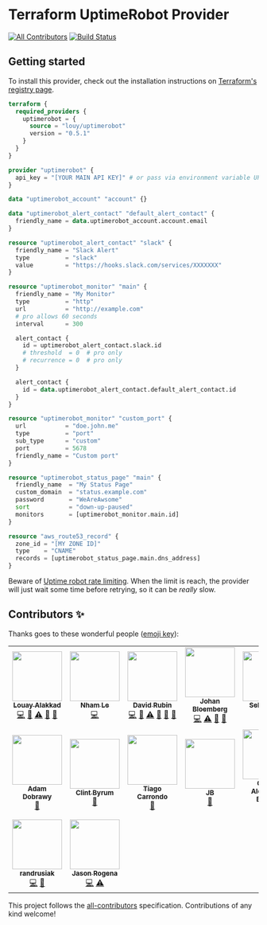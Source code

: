 # Terraform UptimeRobot Provider

[![All Contributors](https://img.shields.io/badge/all_contributors-14-orange.svg?style=flat-square)](#contributors-)
[![Build Status](https://github.com/louy/terraform-provider-uptimerobot/workflows/test/badge.svg)](https://github.com/louy/terraform-provider-uptimerobot/actions?query=branch%3Amaster+workflow%3Atest)

## Getting started

To install this provider, check out the installation instructions on [Terraform's registry page](https://registry.terraform.io/providers/louy/uptimerobot/latest).

```tf
terraform {
  required_providers {
    uptimerobot = {
      source = "louy/uptimerobot"
      version = "0.5.1"
    }
  }
}

provider "uptimerobot" {
  api_key = "[YOUR MAIN API KEY]" # or pass via environment variable UPTIMEROBOT_API_KEY
}

data "uptimerobot_account" "account" {}

data "uptimerobot_alert_contact" "default_alert_contact" {
  friendly_name = data.uptimerobot_account.account.email
}

resource "uptimerobot_alert_contact" "slack" {
  friendly_name = "Slack Alert"
  type          = "slack"
  value         = "https://hooks.slack.com/services/XXXXXXX"
}

resource "uptimerobot_monitor" "main" {
  friendly_name = "My Monitor"
  type          = "http"
  url           = "http://example.com"
  # pro allows 60 seconds
  interval      = 300

  alert_contact {
    id = uptimerobot_alert_contact.slack.id
    # threshold  = 0  # pro only
    # recurrence = 0  # pro only
  }

  alert_contact {
    id = data.uptimerobot_alert_contact.default_alert_contact.id
  }
}

resource "uptimerobot_monitor" "custom_port" {
  url           = "doe.john.me"
  type          = "port"
  sub_type      = "custom"
  port          = 5678
  friendly_name = "Custom port"
}

resource "uptimerobot_status_page" "main" {
  friendly_name  = "My Status Page"
  custom_domain  = "status.example.com"
  password       = "WeAreAwsome"
  sort           = "down-up-paused"
  monitors       = [uptimerobot_monitor.main.id]
}

resource "aws_route53_record" {
  zone_id = "[MY ZONE ID]"
  type    = "CNAME"
  records = [uptimerobot_status_page.main.dns_address]
}

```

Beware of [Uptime robot rate limiting](https://uptimerobot.com/api/). When the limit is reach,
the provider will just wait some time before retrying, so it can be *really* slow.

## Contributors ✨

Thanks goes to these wonderful people ([emoji key](https://allcontributors.org/docs/en/emoji-key)):

<!-- ALL-CONTRIBUTORS-LIST:START - Do not remove or modify this section -->
<!-- prettier-ignore-start -->
<!-- markdownlint-disable -->
<table>
  <tr>
    <td align="center"><a href="http://louy.alakkad.me"><img src="https://avatars3.githubusercontent.com/u/349850?v=4?s=100" width="100px;" alt=""/><br /><sub><b>Louay Alakkad</b></sub></a><br /><a href="https://github.com/louy/terraform-provider-uptimerobot/commits?author=louy" title="Code">💻</a> <a href="#maintenance-louy" title="Maintenance">🚧</a> <a href="https://github.com/louy/terraform-provider-uptimerobot/commits?author=louy" title="Tests">⚠️</a> <a href="https://github.com/louy/terraform-provider-uptimerobot/commits?author=louy" title="Documentation">📖</a> <a href="#tool-louy" title="Tools">🔧</a></td>
    <td align="center"><a href="https://nhamlh.space"><img src="https://avatars3.githubusercontent.com/u/11173217?v=4?s=100" width="100px;" alt=""/><br /><sub><b>Nham Le</b></sub></a><br /><a href="https://github.com/louy/terraform-provider-uptimerobot/commits?author=nhamlh" title="Code">💻</a></td>
    <td align="center"><a href="http://blog.smartcube.co.za"><img src="https://avatars0.githubusercontent.com/u/237513?v=4?s=100" width="100px;" alt=""/><br /><sub><b>David Rubin</b></sub></a><br /><a href="https://github.com/louy/terraform-provider-uptimerobot/commits?author=drubin" title="Code">💻</a> <a href="#maintenance-drubin" title="Maintenance">🚧</a> <a href="https://github.com/louy/terraform-provider-uptimerobot/commits?author=drubin" title="Tests">⚠️</a> <a href="https://github.com/louy/terraform-provider-uptimerobot/commits?author=drubin" title="Documentation">📖</a> <a href="#ideas-drubin" title="Ideas, Planning, & Feedback">🤔</a> <a href="#question-drubin" title="Answering Questions">💬</a></td>
    <td align="center"><a href="https://ijohan.nl"><img src="https://avatars2.githubusercontent.com/u/365827?v=4?s=100" width="100px;" alt=""/><br /><sub><b>Johan Bloemberg</b></sub></a><br /><a href="https://github.com/louy/terraform-provider-uptimerobot/commits?author=aequitas" title="Code">💻</a> <a href="https://github.com/louy/terraform-provider-uptimerobot/commits?author=aequitas" title="Tests">⚠️</a> <a href="#ideas-aequitas" title="Ideas, Planning, & Feedback">🤔</a> <a href="https://github.com/louy/terraform-provider-uptimerobot/commits?author=aequitas" title="Documentation">📖</a></td>
    <td align="center"><a href="https://twitch.tv/sebbity"><img src="https://avatars1.githubusercontent.com/u/564860?v=4?s=100" width="100px;" alt=""/><br /><sub><b>Seb Patane</b></sub></a><br /><a href="#platform-Novex" title="Packaging/porting to new platform">📦</a></td>
    <td align="center"><a href="https://github.com/leeif"><img src="https://avatars1.githubusercontent.com/u/15794005?v=4?s=100" width="100px;" alt=""/><br /><sub><b>YIFAN LI</b></sub></a><br /><a href="https://github.com/louy/terraform-provider-uptimerobot/commits?author=leeif" title="Code">💻</a> <a href="https://github.com/louy/terraform-provider-uptimerobot/commits?author=leeif" title="Tests">⚠️</a></td>
    <td align="center"><a href="https://nicolas.lamirault.xyz"><img src="https://avatars0.githubusercontent.com/u/29233?v=4?s=100" width="100px;" alt=""/><br /><sub><b>Nicolas Lamirault</b></sub></a><br /><a href="https://github.com/louy/terraform-provider-uptimerobot/commits?author=nlamirault" title="Documentation">📖</a> <a href="https://github.com/louy/terraform-provider-uptimerobot/issues?q=author%3Anlamirault" title="Bug reports">🐛</a> <a href="https://github.com/louy/terraform-provider-uptimerobot/commits?author=nlamirault" title="Code">💻</a></td>
  </tr>
  <tr>
    <td align="center"><a href="http://ochrona.jawne.info.pl"><img src="https://avatars1.githubusercontent.com/u/3618479?v=4?s=100" width="100px;" alt=""/><br /><sub><b>Adam Dobrawy</b></sub></a><br /><a href="https://github.com/louy/terraform-provider-uptimerobot/commits?author=ad-m" title="Documentation">📖</a></td>
    <td align="center"><a href="http://fewbar.com/"><img src="https://avatars2.githubusercontent.com/u/470880?v=4?s=100" width="100px;" alt=""/><br /><sub><b>Clint Byrum</b></sub></a><br /><a href="https://github.com/louy/terraform-provider-uptimerobot/issues?q=author%3ASpamapS" title="Bug reports">🐛</a></td>
    <td align="center"><a href="https://carrondo.net"><img src="https://avatars1.githubusercontent.com/u/2323546?v=4?s=100" width="100px;" alt=""/><br /><sub><b>Tiago Carrondo</b></sub></a><br /><a href="https://github.com/louy/terraform-provider-uptimerobot/issues?q=author%3Atcarrondo" title="Bug reports">🐛</a></td>
    <td align="center"><a href="https://github.com/bpjbauch"><img src="https://avatars1.githubusercontent.com/u/13983135?v=4?s=100" width="100px;" alt=""/><br /><sub><b>JB</b></sub></a><br /><a href="https://github.com/louy/terraform-provider-uptimerobot/issues?q=author%3Abpjbauch" title="Bug reports">🐛</a></td>
    <td align="center"><a href="https://caarlos0.dev"><img src="https://avatars3.githubusercontent.com/u/245435?v=4?s=100" width="100px;" alt=""/><br /><sub><b>Carlos Alexandro Becker</b></sub></a><br /><a href="https://github.com/louy/terraform-provider-uptimerobot/commits?author=caarlos0" title="Code">💻</a></td>
    <td align="center"><a href="https://github.com/jjungnickel"><img src="https://avatars3.githubusercontent.com/u/160383?v=4?s=100" width="100px;" alt=""/><br /><sub><b>Jan Jungnickel</b></sub></a><br /><a href="https://github.com/louy/terraform-provider-uptimerobot/commits?author=jjungnickel" title="Code">💻</a></td>
    <td align="center"><a href="https://github.com/bd0zer"><img src="https://avatars2.githubusercontent.com/u/32301353?v=4?s=100" width="100px;" alt=""/><br /><sub><b>bd0zer</b></sub></a><br /><a href="https://github.com/louy/terraform-provider-uptimerobot/issues?q=author%3Abd0zer" title="Bug reports">🐛</a></td>
  </tr>
  <tr>
    <td align="center"><a href="https://github.com/randrusiak"><img src="https://avatars2.githubusercontent.com/u/29524175?v=4?s=100" width="100px;" alt=""/><br /><sub><b>randrusiak</b></sub></a><br /><a href="https://github.com/louy/terraform-provider-uptimerobot/commits?author=randrusiak" title="Code">💻</a> <a href="https://github.com/louy/terraform-provider-uptimerobot/issues?q=author%3Arandrusiak" title="Bug reports">🐛</a></td>
    <td align="center"><a href="https://keybase.io/jasonrogena"><img src="https://avatars3.githubusercontent.com/u/2384176?v=4?s=100" width="100px;" alt=""/><br /><sub><b>Jason Rogena</b></sub></a><br /><a href="https://github.com/louy/terraform-provider-uptimerobot/commits?author=jasonrogena" title="Code">💻</a> <a href="https://github.com/louy/terraform-provider-uptimerobot/commits?author=jasonrogena" title="Tests">⚠️</a></td>
  </tr>
</table>

<!-- markdownlint-restore -->
<!-- prettier-ignore-end -->

<!-- ALL-CONTRIBUTORS-LIST:END -->

This project follows the [all-contributors](https://github.com/all-contributors/all-contributors) specification. Contributions of any kind welcome!
